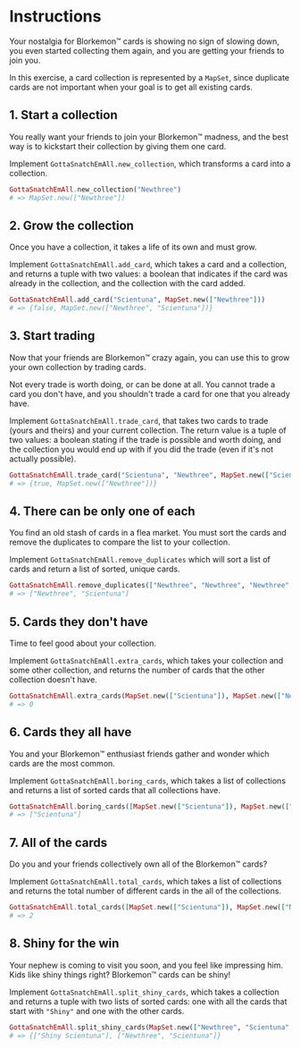 # Instructions

Your nostalgia for Blorkemon™️ cards is showing no sign of slowing down, you even started collecting them again, and you are getting your friends to join you.

In this exercise, a card collection is represented by a `MapSet`, since duplicate cards are not important when your goal is to get all existing cards.

## 1. Start a collection

You really want your friends to join your Blorkemon™️ madness, and the best way is to kickstart their collection by giving them one card.

Implement `GottaSnatchEmAll.new_collection`, which transforms a card into a collection.

```elixir
GottaSnatchEmAll.new_collection("Newthree")
# => MapSet.new(["Newthree"])
```

## 2. Grow the collection

Once you have a collection, it takes a life of its own and must grow.

Implement `GottaSnatchEmAll.add_card`, which takes a card and a collection, and returns a tuple with two values: a boolean that indicates if the card was already in the collection, and the collection with the card added.

```elixir
GottaSnatchEmAll.add_card("Scientuna", MapSet.new(["Newthree"]))
# => {false, MapSet.new(["Newthree", "Scientuna"])}
```

## 3. Start trading

Now that your friends are Blorkemon™️ crazy again, you can use this to grow your own collection by trading cards.

Not every trade is worth doing, or can be done at all.
You cannot trade a card you don't have, and you shouldn't trade a card for one that you already have.

Implement `GottaSnatchEmAll.trade_card`, that takes two cards to trade (yours and theirs) and your current collection.
The return value is a tuple of two values: a boolean stating if the trade is possible and worth doing, and the collection you would end up with if you did the trade (even if it's not actually possible).

```elixir
GottaSnatchEmAll.trade_card("Scientuna", "Newthree", MapSet.new(["Scientuna"]))
# => {true, MapSet.new(["Newthree"])}
```

## 4. There can be only one of each

You find an old stash of cards in a flea market.
You must sort the cards and remove the duplicates to compare the list to your collection.

Implement `GottaSnatchEmAll.remove_duplicates` which will sort a list of cards and return a list of sorted, unique cards.

```elixir
GottaSnatchEmAll.remove_duplicates(["Newthree", "Newthree", "Newthree", "Scientuna"])
# => ["Newthree", "Scientuna"]
```

## 5. Cards they don't have

Time to feel good about your collection.

Implement `GottaSnatchEmAll.extra_cards`, which takes your collection and some other collection, and returns the number of cards that the other collection doesn't have.

```elixir
GottaSnatchEmAll.extra_cards(MapSet.new(["Scientuna"]), MapSet.new(["Newthree", "Scientuna"]))
# => 0
```

## 6. Cards they all have

You and your Blorkemon™️ enthusiast friends gather and wonder which cards are the most common.

Implement `GottaSnatchEmAll.boring_cards`, which takes a list of collections and returns a list of sorted cards that all collections have.

```elixir
GottaSnatchEmAll.boring_cards([MapSet.new(["Scientuna"]), MapSet.new(["Newthree", "Scientuna"])])
# => ["Scientuna"]
```

## 7. All of the cards

Do you and your friends collectively own all of the Blorkemon™️ cards?

Implement `GottaSnatchEmAll.total_cards`, which takes a list of collections and returns the total number of different cards in the all of the collections.

```elixir
GottaSnatchEmAll.total_cards([MapSet.new(["Scientuna"]), MapSet.new(["Newthree", "Scientuna"])])
# => 2
```

## 8. Shiny for the win

Your nephew is coming to visit you soon, and you feel like impressing him.
Kids like shiny things right?
Blorkemon™️ cards can be shiny!

Implement `GottaSnatchEmAll.split_shiny_cards`, which takes a collection and returns a tuple with two lists of sorted cards: one with all the cards that start with `"Shiny"` and one with the other cards.

```elixir
GottaSnatchEmAll.split_shiny_cards(MapSet.new(["Newthree", "Scientuna", "Shiny Scientuna"]))
# => {["Shiny Scientuna"], ["Newthree", "Scientuna"]}
```
